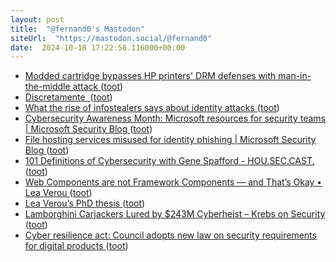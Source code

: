 ```yaml
---
layout: post
title:  "@fernand0's Mastodon"
siteUrl:  "https://mastodon.social/@fernand0"
date:  2024-10-18 17:22:56.116000+00:00
---
```

*  [Modded cartridge bypasses HP printers' DRM defenses with man-in-the-middle attack ](https://www.techspot.com/news/104922-modded-cartridge-bypasses-hp-printers-drm-defenses-man.htm) ([toot](https://mastodon.social/@fernand0/113329581333825097))
*  [Discretamente  ](https://avecesunafoto.wordpress.com/2024/10/18/discretamente) ([toot](https://mastodon.social/@fernand0/113329519024858900))
*  [What the rise of infostealers says about identity attacks ](https://pushsecurity.com/blog/what-the-rise-of-infostealers-says-about-identity-attacks/#id-the-state-of-infostealers-toda) ([toot](https://mastodon.social/@fernand0/113329372778918203))
*  [Cybersecurity Awareness Month: Microsoft resources for security teams \| Microsoft Security Blog ](https://www.microsoft.com/en-us/security/blog/2024/10/01/cybersecurity-awareness-month-securing-our-world-together) ([toot](https://mastodon.social/@fernand0/113329053807296375))
*  [File hosting services misused for identity phishing \| Microsoft Security Blog ](https://www.microsoft.com/en-us/security/blog/2024/10/08/file-hosting-services-misused-for-identity-phishing) ([toot](https://mastodon.social/@fernand0/113328926504270273))
*  [101 Definitions of Cybersecurity with Gene Spafford - HOU.SEC.CAST. ](https://www.buzzsprout.com/2215185/episodes/1573363) ([toot](https://mastodon.social/@fernand0/113328222555732292))
*  [Web Components are not Framework Components — and That’s Okay • Lea Verou ](https://lea.verou.me/blog/2024/wcs-vs-frameworks) ([toot](https://mastodon.social/@fernand0/113328034749989981))
*  [Lea Verou’s PhD thesis ](https://phd.verou.me) ([toot](https://mastodon.social/@fernand0/113327708370463115))
*  [Lamborghini Carjackers Lured by $243M Cyberheist – Krebs on Security ](https://krebsonsecurity.com/2024/10/lamborghini-carjackers-lured-by-243m-cyberheist) ([toot](https://mastodon.social/@fernand0/113327411115024292))
*  [Cyber resilience act: Council adopts new law on security requirements for digital products   ](https://www.consilium.europa.eu/en/press/press-releases/2024/10/10/cyber-resilience-act-council-adopts-new-law-on-security-requirements-for-digital-products/) ([toot](https://mastodon.social/@fernand0/113326483228914497))
